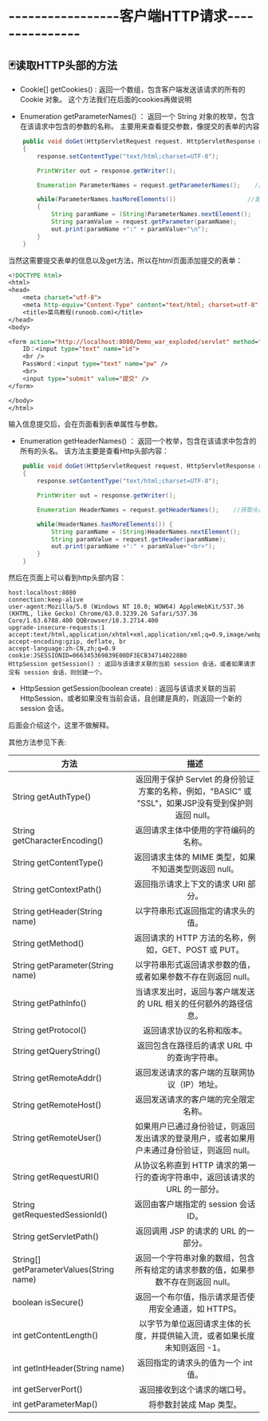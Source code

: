 # -----------------客户端HTTP请求---------------
## :black_joker:读取HTTP头部的方法
+ Cookie[] getCookies() : 返回一个数组，包含客户端发送该请求的所有的 Cookie 对象。
这个方法我们在后面的cookies再做说明

+ Enumeration getParameterNames() ： 返回一个 String 对象的枚举，包含在该请求中包含的参数的名称。
主要用来查看提交参数，像提交的表单的内容
```Java
    public void doGet(HttpServletRequest request, HttpServletResponse response) throws ServletException, IOException
    {
        response.setContentType("text/html;charset=UTF-8");

        PrintWriter out = response.getWriter();

        Enumeration ParameterNames = request.getParameterNames();    //获取该请求中包含的参数的名称

        while(ParameterNames.hasMoreElements())                    //是否有其他元素
        {
            String paramName = (String)ParameterNames.nextElement();     //获取name属性
            String paramValue = request.getParameter(paramName);        //获取value值
            out.print(paramName +":" + paramValue+"\n");
        } 
    }
```
当然这需要提交表单的信息以及get方法，所以在html页面添加提交的表单：
```Jsp
<!DOCTYPE html>
<html>
<head>
    <meta charset="utf-8">
    <meta http-equiv="Content-Type" content="text/html; charset=utf-8" />
    <title>菜鸟教程(runoob.com)</title>
</head>
<body>

<form action="http://localhost:8080/Demo_war_exploded/servlet" method="GET">
    ID：<input type="text" name="id">
    <br />
    PassWord：<input type="text" name="pw" />
    <br>
    <input type="submit" value="提交" />
</form>

</body>
</html>
```
输入信息提交后，会在页面看到表单属性与参数。

+ Enumeration getHeaderNames() ： 返回一个枚举，包含在该请求中包含的所有的头名。
该方法主要是查看Http头部内容：
```java
    public void doGet(HttpServletRequest request, HttpServletResponse response) throws ServletException, IOException
    {
        response.setContentType("text/html;charset=UTF-8");

        PrintWriter out = response.getWriter();

        Enumeration HeaderNames = request.getHeaderNames();    //获取头部内容

        while(HeaderNames.hasMoreElements()) {
            String paramName = (String)HeaderNames.nextElement();      //获取下一属性
            String paramValue = request.getHeader(paramName);          //返回属性信息值
            out.print(paramName +":" + paramValue+"<br>");
        }
    }
```
然后在页面上可以看到http头部内容：
```
host:localhost:8080
connection:keep-alive
user-agent:Mozilla/5.0 (Windows NT 10.0; WOW64) AppleWebKit/537.36 (KHTML, like Gecko) Chrome/63.0.3239.26 Safari/537.36 Core/1.63.6788.400 QQBrowser/10.3.2714.400
upgrade-insecure-requests:1
accept:text/html,application/xhtml+xml,application/xml;q=0.9,image/webp,image/apng,*/*;q=0.8
accept-encoding:gzip, deflate, br
accept-language:zh-CN,zh;q=0.9
cookie:JSESSIONID=066345369839E00DF3ECB347140228B0
HttpSession getSession() : 返回与该请求关联的当前 session 会话，或者如果请求没有 session 会话，则创建一个。
```
+ HttpSession getSession(boolean create) : 返回与该请求关联的当前 HttpSession，或者如果没有当前会话，且创建是真的，则返回一个新的 session 会话。

后面会介绍这个，这里不做解释。

其他方法参见下表:

方法|描述
---|:--:
String getAuthType()|返回用于保护 Servlet 的身份验证方案的名称，例如，"BASIC" 或 "SSL"，如果JSP没有受到保护则返回 null。
String getCharacterEncoding()|返回请求主体中使用的字符编码的名称。
String getContentType()|返回请求主体的 MIME 类型，如果不知道类型则返回 null。
String getContextPath()|返回指示请求上下文的请求 URI 部分。
String getHeader(String name)|以字符串形式返回指定的请求头的值。
String getMethod()|返回请求的 HTTP 方法的名称，例如，GET、POST 或 PUT。
String getParameter(String name)|以字符串形式返回请求参数的值，或者如果参数不存在则返回 null。
String getPathInfo()|当请求发出时，返回与客户端发送的 URL 相关的任何额外的路径信息。
String getProtocol()|返回请求协议的名称和版本。
String getQueryString()|返回包含在路径后的请求 URL 中的查询字符串。
String getRemoteAddr()|返回发送请求的客户端的互联网协议（IP）地址。
String getRemoteHost()|返回发送请求的客户端的完全限定名称。
String getRemoteUser()|如果用户已通过身份验证，则返回发出请求的登录用户，或者如果用户未通过身份验证，则返回 null。
String getRequestURI()|从协议名称直到 HTTP 请求的第一行的查询字符串中，返回该请求的 URL 的一部分。
String getRequestedSessionId()|返回由客户端指定的 session 会话 ID。
String getServletPath()|返回调用 JSP 的请求的 URL 的一部分。
String[] getParameterValues(String name)|返回一个字符串对象的数组，包含所有给定的请求参数的值，如果参数不存在则返回 null。
boolean isSecure()|返回一个布尔值，指示请求是否使用安全通道，如 HTTPS。
int getContentLength()|以字节为单位返回请求主体的长度，并提供输入流，或者如果长度未知则返回 -1。
int getIntHeader(String name)|返回指定的请求头的值为一个 int 值。
int getServerPort()|返回接收到这个请求的端口号。
int getParameterMap()|将参数封装成 Map 类型。
